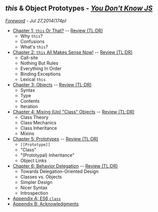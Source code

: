 ## *this* & Object Prototypes - *[You Don't Know JS](https://github.com/kiyounglee/You-Dont-Know-JS/blob/master/README2.md)*
*[Foreword](forword.md) - Jul 27,2014(174p)*
* [Chapter 1: `this` Or That?](ch1.md) -- [Review (TL;DR)](ch1.md#review-tldr)
	* Why `this`?
	* Confusions
	* What's `this`?
* [Chapter 2: `this` All Makes Sense Now!](ch2.md) -- [Review (TL;DR)](ch2.md#review-tldr)
	* Call-site
	* Nothing But Rules
	* Everything In Order
	* Binding Exceptions
	* Lexical `this`
* [Chapter 3: Objects](ch3.md) -- [Review (TL;DR)](ch3.md#review-tldr)
	* Syntax
	* Type
	* Contents
	* Iteration
* [Chapter 4: Mixing (Up) "Class" Objects](ch4.md) -- [Review (TL;DR)](ch4.md#review-tldr)
	* Class Theory
	* Class Mechanics
	* Class Inheritance
	* Mixins
* [Chapter 5: Prototypes](ch5.md) -- [Review (TL;DR)](ch5.md#review-tldr)
	* `[[Prototype]]`
	* "Class"
	* "(Prototypal) Inheritance"
	* Object Links
* [Chapter 6: Behavior Delegation](ch6.md) -- [Review (TL;DR)](ch6.md#review-tldr)
	* Towards Delegation-Oriented Design
	* Classes vs. Objects
	* Simpler Design
	* Nicer Syntax
	* Introspection
* [Appendix A: ES6 `class`](apA.md)
* [Appendix B: Acknowledgments](apB.md)


